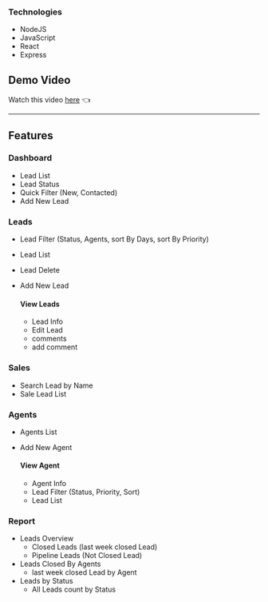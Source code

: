 ### Technologies
- NodeJS  
- JavaScript  
- React
- Express

## Demo Video
Watch this video [here](https://drive.google.com/file/d/1VDAu5rjALKIhl78CznsKBlkSytOYxDEw/view?usp=sharing) 👈

---

##  Features

### Dashboard
- Lead List
- Lead Status
- Quick Filter (New, Contacted)
- Add New Lead

### Leads

- Lead Filter (Status, Agents, sort By Days, sort By Priority)
- Lead List
- Lead Delete
- Add New Lead

   #### View Leads
   - Lead Info
   - Edit Lead
   - comments
   - add comment

### Sales

- Search Lead by Name
- Sale Lead List

### Agents
- Agents List
- Add New Agent

  ####  View Agent
   - Agent Info
   - Lead Filter (Status, Priority, Sort)
   - Lead List
   

### Report

- Leads Overview
  - Closed Leads (last week closed Lead)
  - Pipeline Leads (Not Closed Lead)
- Leads Closed By Agents
  - last week closed Lead by Agent
- Leads by Status
  - All Leads count by Status